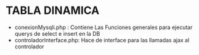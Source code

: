 # TABLA DINAMICA

- conexionMysqli.php : Contiene Las Funciones generales para ejecutar querys de select e insert en la DB
- controladorInterface.php: Hace de interface para las llamadas ajax al controlador
